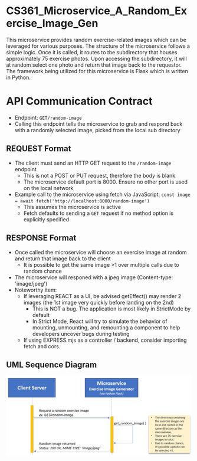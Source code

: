 # CS361_Microservice_A_Random_Exercise_Image_Gen
This microservice provides random exercise-related images which can be leveraged for various purposes. The structure of the microservice follows a simple logic. Once it is called, it routes to the subdirectory that houses approximately 75 exercise photos. Upon accessing the subdirectory, it will at random select one photo and return that image back to the requestor. The framework being utilized for this microservice is Flask which is written in Python.

# API Communication Contract
* Endpoint: `GET/random-image`
* Calling this endpoint tells the microservice to grab and respond back with a randomly selected image, picked from the local sub directory
  
## REQUEST Format
* The client must send an HTTP GET request to the `/random-image` endpoint
  * This is not a POST or PUT request, therefore the body is blank
  * The microservice default port is 8000. Ensure no other port is used on the local network
* Example call to the microservice using fetch via JavaScript: `const image = await fetch('http://localhost:8000/random-image')`
  * This assumes the microservice is active
  * Fetch defaults to sending a `GET` request if no method option is explicitly specified

## RESPONSE Format
* Once called the microservice will choose an exercise image at random and return that image back to the client
  * It is possible to get the same image >1 over multiple calls due to random chance
* The microservice will responed with a jpeg image (Content-type: 'image/jpeg')
* Noteworthy item:
  *  If leveraging REACT as a UI, be advised getEffect() may render 2 images (the 1st image very quickly before landing on the 2nd)
      *  This is NOT a bug. The application is most likely in StrictMode by default
      *  In Strict Mode, React will try to simulate the behavior of mounting, unmounting, and remounting a component to help developers uncover bugs during testing
  * If using EXPRESS.mjs as a controller / backend, consider importing fetch and cors.

## UML Sequence Diagram
![screenshot of uml](UML_Sequence.jpg)
